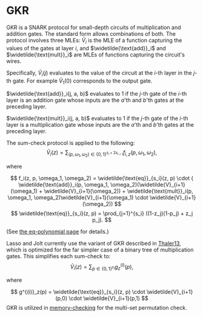 # GKR
GKR is a SNARK protocol for small-depth circuits of multiplication and addition gates. The standard form allows combinations of both. The protocol involves three MLEs: $\widetilde{V}_i$ is the MLE of a function capturing the values of the gates at layer $i$, and $\widetilde{\text{add}}_i$ and $\widetilde{\text{mult}}_i$ are MLEs of functions capturing the circuit's wires. 

Specifically, $\widetilde{V}_i(j)$ evaluates to the value of the circuit at the $i$-th layer in the $j$-th gate. For example $\widetilde{V}_1(0)$ corresponds to the output gate.

$\widetilde{\text{add}}_i(j, a, b)$ evaluates to 1 if the $j$-th gate of the $i$-th layer is an addition gate whose inputs are the $a$'th and $b$'th gates at the preceding layer. 

$\widetilde{\text{mult}}_i(j, a, b)$ evaluates to 1 if the $j$-th gate of the $i$-th layer is a multiplication gate whose inputs are the $a$'th and $b$'th gates at the preceding layer. 

The sum-check protocol is applied to the following:
$$
\widetilde{V}_i(z) = \sum_{(p,\omega_1,\omega_2) \in \{0,1\}^{s_i+2s_{i+1}}} f_{i,z}(p,\omega_1,\omega_2),
$$

where

$$
f_i(z, p, \omega_1, \omega_2) = \widetilde{\text{eq}}_{s_i}(z, p) \cdot ( \widetilde{\text{add}}_i(p, \omega_1, \omega_2)(\widetilde{V}_{i+1}(\omega_1) + \widetilde{V}_{i+1}(\omega_2)) + \widetilde{\text{mult}}_i(p, \omega_1, \omega_2)\widetilde{V}_{i+1}(\omega_1) \cdot \widetilde{V}_{i+1}(\omega_2))
$$
$$
\widetilde{\text{eq}}_{s_i}(z, p) = \prod_{j=1}^{s_i} ((1-z_j)(1-p_j) + z_j p_j).
$$

(See [the eq-polynomial page](https://jolt.a16zcrypto.com/background/eq-polynomial.html) for details.)

Lasso and Jolt currently use the variant of GKR described in [Thaler13](https://eprint.iacr.org/2013/351.pdf), which is optimized for the far simpler case of a binary tree of multiplication gates. This simplifies each sum-check to:
$$
\widetilde{V}_i(z) = \sum_{p \in \{0,1\}^{s_i}} g^{(i)}_z(p),
$$

where

$$
g^{(i)}_z(p) = \widetilde{\text{eq}}_{s_i}(z, p) \cdot \widetilde{V}_{i+1}(p,0) \cdot \widetilde{V}_{i+1}(p,1)
$$
GKR is utilized in [memory-checking](./memory-checking.html) for the multi-set permutation check.
